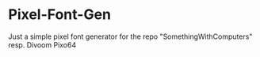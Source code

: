 # Pixel-Font-Gen
Just a simple pixel font generator for the repo "SomethingWithComputers" resp. Divoom Pixo64

